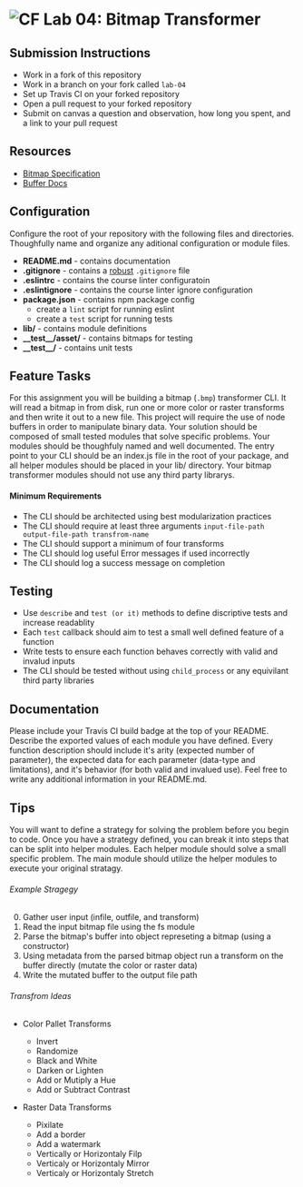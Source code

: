 ![CF](https://camo.githubusercontent.com/70edab54bba80edb7493cad3135e9606781cbb6b/687474703a2f2f692e696d6775722e636f6d2f377635415363382e706e67) Lab 04: Bitmap Transformer
===

## Submission Instructions
* Work in a fork of this repository
* Work in a branch on your fork called `lab-04`
* Set up Travis CI on your forked repository
* Open a pull request to your forked repository
* Submit on canvas a question and observation, how long you spent, and a link to your pull request

## Resources  
* [Bitmap Specification](https://en.wikipedia.org/wiki/BMP_file_format)
* [Buffer Docs](https://nodejs.org/api/buffer.html)

## Configuration 
Configure the root of your repository with the following files and directories. Thoughfully name and organize any aditional configuration or module files.
* **README.md** - contains documentation
* **.gitignore** - contains a [robust](http://gitignore.io) `.gitignore` file 
* **.eslintrc** - contains the course linter configuratoin
* **.eslintignore** - contains the course linter ignore configuration
* **package.json** - contains npm package config
  * create a `lint` script for running eslint
  * create a `test` script for running tests
* **lib/** - contains module definitions
* **\_\_test\_\_/asset/** - contains bitmaps for testing
* **\_\_test\_\_/** - contains unit tests

## Feature Tasks
For this assignment you will be building a bitmap (`.bmp`) transformer CLI. It will read a bitmap in from disk, run one or more color or raster transforms and then write it out to a new file. This project will require the use of node buffers in order to manipulate binary data. Your solution should be composed of small tested modules that solve specific problems. Your modules should be thoughfuly named and well documented. The entry point to your CLI should be an index.js file in the root of your package, and all helper modules should be placed in your lib/ directory. Your bitmap transformer modules should not use any third party librarys.

#### Minimum Requirements
* The CLI should be architected using best modularization practices
* The CLI should require at least three arguments `input-file-path output-file-path transfrom-name` 
* The CLI should support a minimum of four transforms
* The CLI should log useful Error messages if used incorrectly
* The CLI should log a success message on completion

## Testing 
* Use `describe` and `test (or it)` methods to define discriptive tests and increase readablity
* Each `test` callback should aim to test a small well defined feature of a function
* Write tests to ensure each function behaves correctly with valid and invalud inputs
* The CLI should be tested without using `child_process` or any equivilant third party libraries

##  Documentation
Please include your Travis CI build badge at the top of your README. Describe the exported values of each module you have defined. Every function description should include it's arity (expected number of parameter), the expected data for each parameter (data-type and limitations), and it's behavior (for both valid and invalued use). Feel free to write any additional information in your README.md.

## Tips
You will want to define a strategy for solving the problem before you begin to code. Once you have a strategy defined, you can break it into steps that can be split into helper modules. Each helper module should solve a small specific problem. The main module should utilize the helper modules to execute your original stratagy.

###### Example Stragegy 
0. Gather user input (infile, outfile, and transform)
0. Read the input bitmap file using the fs module 
0. Parse the bitmap's buffer into object represeting a bitmap (using a constructor)
0. Using metadata from the parsed bitmap object run a transform on the buffer directly (mutate the color or raster data)
0. Write the mutated buffer to the output file path

###### Transfrom Ideas
* Color Pallet Transforms 
  * Invert 
  * Randomize
  * Black and White
  * Darken or Lighten
  * Add or Mutiply a Hue
  * Add or Subtract Contrast
  
* Raster Data Transforms
  * Pixilate
  * Add a border
  * Add a watermark
  * Vertically or Horizontaly Filp
  * Verticaly or Horizontaly Mirror
  * Verticaly or Horizontaly Stretch
